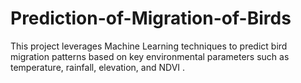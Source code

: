 # Prediction-of-Migration-of-Birds
This project leverages Machine Learning techniques to predict bird migration patterns based on key environmental parameters such as temperature, rainfall, elevation, and NDVI . 
